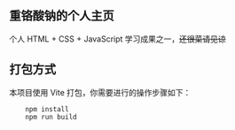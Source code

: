 ## 重铬酸钠的个人主页

个人 HTML + CSS + JavaScript 学习成果之一，~~还很菜请见谅~~

## 打包方式

本项目使用 Vite 打包，你需要进行的操作步骤如下：

```shell
    npm install
    npm run build
```